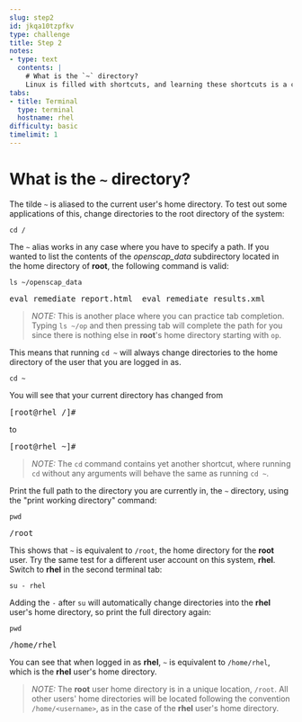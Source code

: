 ```yaml
---
slug: step2
id: jkqa10tzpfkv
type: challenge
title: Step 2
notes:
- type: text
  contents: |
    # What is the `~` directory?
    Linux is filled with shortcuts, and learning these shortcuts is a crucial step to speeding up your work. One such shortcut is the tilde `~`.
tabs:
- title: Terminal
  type: terminal
  hostname: rhel
difficulty: basic
timelimit: 1
---
```

# What is the `~` directory?

The tilde `~` is aliased to the current user's home directory. To test out some
applications of this, change directories to the root directory of the system:

```
cd /
```

The `~` alias works in any case where you have to specify a path.
If you wanted to list the contents of the _openscap_data_ subdirectory
located in the home directory of __root__, the following command is
valid:

```
ls ~/openscap_data
```

<pre class=file>
eval_remediate_report.html  eval_remediate_results.xml
</pre>

>_NOTE:_ This is another place where you can practice tab completion.
Typing `ls ~/op` and then pressing tab will complete the path for you
since there is nothing else in __root__'s home directory starting
with `op`.

This means that running `cd ~` will always change directories to
the home directory of the user that you are logged in as.

```
cd ~
```

You will see that your current directory has changed from

<pre class=file>
[root@rhel /]#
</pre>

to

<pre class=file>
[root@rhel ~]#
</pre>

>_NOTE:_ The `cd` command contains yet another shortcut, where
running `cd` without any arguments will behave the same as
running `cd ~`.

Print the full path to the directory you are currently in,
the `~` directory, using the "print working directory" command:

```
pwd
```

<pre class=file>
/root
</pre>

This shows that `~` is equivalent to `/root`, the home directory
for the __root__ user. Try the same test for a different user account
on this system, __rhel__. Switch to __rhel__ in the second terminal
tab:

```
su - rhel
```

Adding the `-` after `su` will automatically change directories into
the __rhel__ user's home directory, so print the full directory again:

```
pwd
```

<pre class=file>
/home/rhel
</pre>

You can see that when logged in as __rhel__, `~` is equivalent to
`/home/rhel`, which is the __rhel__ user's home directory.

>_NOTE:_ The __root__ user home directory is in a unique location,
`/root`. All other users' home directories will be located
following the convention `/home/<username>`, as in the case
of the __rhel__ user's home directory.
